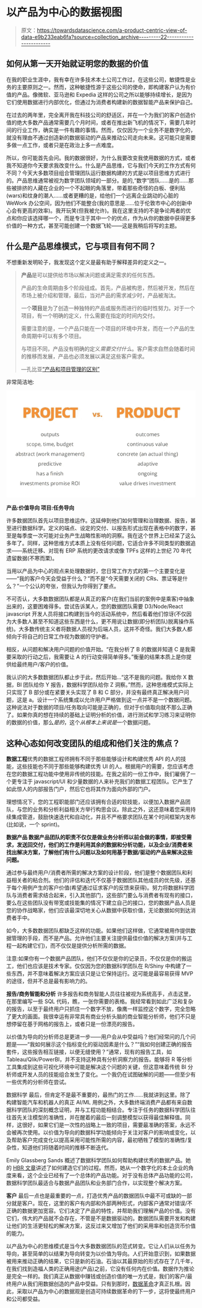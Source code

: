 # 以产品为中心的数据视图

> 原文：<https://towardsdatascience.com/a-product-centric-view-of-data-e9b233eab6fa?source=collection_archive---------22----------------------->

## 如何从第一天开始就证明您的数据的价值

在我的职业生涯中，我有幸在许多技术本土公司工作过，在这些公司，敏捷性是业务的主要原则之一。然而，这种敏捷性源于这些公司的使命，即构建客户认为有价值的产品。像微软、亚马逊和 Expedia 这样的公司之所以能够持续增长，是因为它们使用数据进行内部优化，但通过为消费者构建新的数据智能产品来保护自己。

在过去的两年里，完全离开我在科技公司的舒适区，并在一个为我们的客户创造价值的绝大多数产品通常需要几个月时间，或者在推出新飞机的情况下，需要几年时间的行业工作，确实是一件有趣的事情。然而，仅仅因为一个业务不是数字化的，就没有理由不通过创造新的数据驱动的产品来推动公司走向未来。这可能只是需要多做一点工作，或者只是在政治上多一点难度。

所以，你可能首先会问。我的数据很好，为什么我要改变我使用数据的方式，或者我不知道你今天要求我改变什么。什么是产品思维，它与我们今天的工作方式有何不同？今天大多数项目组合管理团队运行数据构建的方式是以项目思维方式进行的。产品思维通常被视为数字团队领域的一部分。是的,“数字”团队……是的……那些被排挤的人藏在企业的一个不起眼的角落里，带着那些奇怪的白板、便利贴(wars)和纹身的潮人……或者更糟的是，给他们一个远离企业跳动的心脏的 WeWork 办公空间，因为他们不能整合(我的意思是……位于伦敦市中心的创新中心会有更高的效率)。我开玩笑(但我被允许)。我在这里支持的不是争论两者的优点和你应该选择哪一个，而是专注于其中一个的优点，作为从你的数据中获得更多价值的一种方式，甚至可能创建一个数据飞轮——这是我稍后将写的主题。

## 什么是产品思维模式，它与项目有何不同？

不想重新发明轮子，我发现这个定义是最有助于解释差异的定义之一。

> **产品**是可以提供给市场以解决问题或满足需求的任何东西。
> 
> 产品的生命周期由多个阶段组成。首先，产品被构思，然后被开发，然后在市场上被介绍和管理，最后，当对产品的需求减少时，产品被淘汰。
> 
> 一个**项目**是为了创造一种独特的产品或服务而进行的临时性努力。对于一个项目，有一个明确的定义，什么需要在指定的时间内交付。
> 
> 需要注意的是，一个产品只能在一个项目的环境中开发，而在一个产品的生命周期中可以有多个项目。
> 
> 与项目不同，产品没有明确的定义*需要交付什么*。客户需求自然会随着时间的推移而发展，产品也必须发展以满足这些客户需求。
> 
> —孔比亚[“产品和项目管理的区别”](https://www.koombea.com/blog/the-difference-between-product-and-project-management/)

非常简洁地:

![](img/a004823738d83959ad6549d989b3f3dd.png)

**产品:价值导向
项目:任务导向**

许多数据团队首先以项目思维运作。这延伸到他们如何管理和治理数据、报告，甚至进行数据科学。定义的端点、设定的交付、以报告形式出现在表格中的数字，甚至是每季度一次可能对业务产生战略性影响的洞察。我在这个世界上已经呆了这么多年了。同样，这种思维方式本质上没有任何问题，它适合许多不同类型的数据追求——系统迁移、对现有 ERP 系统的更改请求或像 TPFs 这样的上世纪 70 年代遗留数据(不寒而栗)。

当用以产品为中心的观点来处理数据时，您日常工作方式的第一个主要变化是——“我的客户今天会受益于什么？”而不是“今天需要关闭的 CRs、票证等是什么？”一个公认的夸张，但我认为你得到了要点。

不可否认，大多数数据团队都是从真正的客户(在我们当前的案例中是乘客)中抽象出来的，这要困难得多。尝试告诉某人，您的数据团队需要 D3/Node/React javascript 开发人员将接口构建到当今的活动系统中，然后看着他们惊讶(不仅因为大多数人甚至不知道这些东西是什么，更不用说让数据(即分析团队)脱离操作系统)。大多数传统主义者将数据人员视为后端人员，这并不奇怪。我们大多数人都倾向于将自己的日常工作视为数据的守护者。

相反，从问题和解决用户问题的价值开始。“在我分析了 B 的数据并知道 C 是我需要采取的行动之后，我需要让 A 的行动变得简单得多。”衡量的结果本质上是你提供给最终用户/客户的价值。

我认识的大多数数据团队都止步于此，然后开始…“这不是我的问题。我给你 X 数据，BI 团队给你 Y 报告，数据科学团队给你 Z 洞察。”然而，这种思维模式实际上只实现了 B 部分或在紧要关头实现了 B 和 C 部分，并没有最终真正解决用户问题，这是 a。设计一个系统集成以允许用户严格做到这一点并不是一个数据问题。这种说法对于数据的项目/任务取向可能是正确的，但对于价值取向就不那么正确了。如果你真的想在持续的基础上证明分析的价值，进行测试和学习练习来证明你的数据的价值，那么*是的*，这个*从根本上来说是*一个数据问题。

## 这种心态如何改变团队的组成和他们关注的焦点？

**数据工程**优秀的数据工程师拥有不同于那些能够设计和构建优秀 API 的人的技能，这些技能也不同于那些能够构建优秀 UI 的人。根据用户的需要，您应该考虑在您的数据工程功能中使用非传统的技能。在我之前的一份工作中，我们雇佣了一个更专注于 javascript/UI 和少量数据的人来补充我们的数据工程团队。它产生了如此惊人的内部报告门户，然后它也将其作为面向外部的门户。

理想情况下，您的工程职能部门还应该拥有合适的软技能，以便加入数据产品团队，与您的业务和分析利益相关方举行构思会议。除此之外，这还意味着您采用持续集成管道，鼓励快速迭代和自动化，并且不严格要求团队在某个时间框架内发布(比如说，一个 sprint)。

**数据产品
数据产品团队的职责不仅仅是做业务分析师以前会做的事情，即接受需求，发送回交付，他们的工作是利用其余的数据和分析功能，以及企业/消费者来找出解决方案，了解他们有什么问题以及如何用基于数据/驱动的产品来解决这些问题。**

通过参与最终用户/消费者所需的解决方案的设计阶段，他们是整个数据团队和利益相关者的粘合剂。他们的评估和迭代不仅基于数据团队其他成员的优先级，还基于每个用例产生的客户价值(希望通过征求客户的反馈来获得)。努力将数据科学团队与消费者需求结合起来，引入其他部门，这些部门要么与消费者有现有的接口，要么在这些团队没有带宽或技能集的情况下建立自己的接口，您的数据产品人员是您的协作战略家，他们应该最深切地关心从数据中获取价值，无论数据如何到达消费者手中。

如今，大多数数据团队都缺乏这样的功能。如果他们这样做，它通常被用作提供数据管理的手段，而不是产品。允许他们主要关注提供最佳价值的解决方案(并与工程一起构建它们)，而不仅仅是提供分析所需的数据。

注意:如果你有一个数据产品团队，他们不仅仅是你的记录员，不仅仅是你的搬运工，他们也应该是技术专家。仅仅因为您的数据科学团队在 R/Shiny 中构建了一些东西，并不意味着解决方案应该只是让它保持运行。这可能是最容易获得 MVP 的途径，但并不总是最有影响力的。

**报告/商务智能和分析** 许多报告和商务智能人员往往被视为系统高手，点击这里，在那里编写一些 SQL 代码，瞧，一张你需要的表格。我经常看到如此广泛和复杂的报告，以至于最终用户只抓住一个数字不放，像鹰一样监控这个数字，完全忽略了更大的画面。我很幸运有非常具有商业分析头脑的商业智能分析师，他们不只是想停留在基于网格的报告上，或者只是一份漂亮的报告。

以价值为导向的分析师总是更进一步——用户会从中受益吗？他们经常问的几个问题是——“我如何展示这个指标变化的驱动因素是什么？”“我如何创建正确的报告套件，这些报告相互链接，以便无缝使用？”通常，现有的报告工具，如 Tableau/Qlik/PowerBI，并不支持这种具有分析洞察力的报告。能够将 R 等分析工具集成到这些可视化环境中可能是解决这个问题的关键，但这意味着传统 BI 分析师或开发人员的技能组合发生了变化。一个我仍在试图破解的问题——但至少有一些优秀的分析师在尝试。

数据科学
最后，但肯定不是最不重要的，最热门的工作……我就讲到这里。除了构建智能汽车和机器人的真正 AI/ML 用例之外，大多数终端消费产品都有来自数据科学团队的深刻概念证明，并与工程功能相结合。专注于任务的数据科学团队往往首先关注模型的准确性，并在醒着的最后一刻调整模型以获得最佳解释值。同样，这很好，如果它们是一次性的战略上一致的项目，需要最准确的答案，永远不会被再次使用。以价值为导向的数据科学功能倾向于关注对客户的影响或变化，以及帮助客户完成变化以提高采用可能性所需的内容，最初牺牲了模型的准确性/复杂性，知道他们将随着时间的推移不断迭代。

Emily Glassberg Sands 概述了数据科学团队如何帮助构建优秀的数据产品。她的 [HBR 文章](https://hbr.org/2018/10/how-to-build-great-data-products)讲述了如何建造它们的过程。然而，她从一个数字化的本土企业的角度来看，这个企业已经有了一个总体的产品功能。对于没有总体产品功能的公司，数据科学团队最适合与数据产品团队和业务部门合作，以实现整个解决方案。

**客户** 最后一点也是最重要的一点，打造优秀产品的数据团队中最不可或缺的一部分就是客户。现在，这里的客户有内部和外部两种形式，内部客户通常对错误/不正确的数据更加宽容。它们决定了产品的特性，并帮助我们理解产品的价值。没有它们，伟大的产品就不会存在，不管是不是数据驱动的。数据团队需要开发和构建让他们的生活更轻松的解决方案，这反过来又增加了他们的采用率和创造货币价值的能力。

以产品为中心的思维模式是当今大多数数据团队的范式转变。它让人们从以任务为导向，甚至简单的以结果为导向转变为以价值为导向。人们开始意识到，如果数据被用来推动正确的结果，它只是新的石油。石油以其最原始的形式存在了几千年，在我们找到造福人类的正确用途(产品)之前，它没有任何内在价值。数据作为推论是完全一样的。我们真正从数据中赚钱或创造价值的唯一方式是，我们的客户/最终用户从我们用数据创造的产品中受益。只有到那时，[数据革命](http://www.undatarevolution.org/)才真正扎根。因此，采取以产品为中心的数据观是创造可持续数据革命的下一步，这将使最终用户和公司都受益。